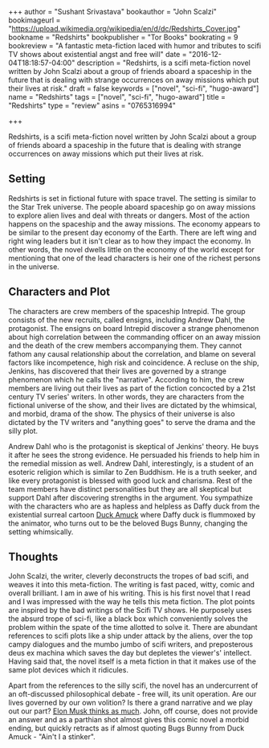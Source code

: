 +++
author = "Sushant Srivastava"
bookauthor = "John Scalzi"
bookimageurl = "https://upload.wikimedia.org/wikipedia/en/d/dc/Redshirts_Cover.jpg"
bookname = "Redshirts"
bookpublisher = "Tor Books"
bookrating = 9
bookreview = "A fantastic meta-fiction laced with humor and tributes to scifi TV shows about existential angst and free will"
date = "2016-12-04T18:18:57-04:00"
description = "Redshirts, is a scifi meta-fiction novel written by John Scalzi about a group of friends aboard a spaceship in the future that is dealing with strange occurrences on away missions which put their lives at risk."
draft = false
keywords = ["novel", "sci-fi", "hugo-award"]
name = "Redshirts"
tags = ["novel", "sci-fi", "hugo-award"]
title = "Redshirts"
type = "review"
asins = "0765316994"

+++

Redshirts, is a scifi meta-fiction novel written by John Scalzi about a group of friends aboard a spaceship in the future that is dealing
with strange occurrences on away missions which put their lives at risk.

## Setting
Redshirts is set in fictional future with space travel. The setting is similar to the Star Trek universe.
The people aboard spaceship go on away missions to explore alien lives and deal with threats or dangers.
Most of the action happens on the spaceship and the away missions. The economy appears to be similar to the present day economy of the Earth.
There are left wing and right wing leaders but it isn't clear as to how they impact the economy. In other words, the novel
dwells little on the economy of the world except for mentioning that one of the lead characters is heir one of the richest persons
in the universe. 

## Characters and Plot
The characters are crew members of the spaceship Intrepid. The group consists of the new recruits, called ensigns, including Andrew Dahl, the protagonist.
The ensigns on board Intrepid discover a strange phenomenon about high correlation between the commanding officer on an away mission and
the death of the crew members accompanying them. They cannot fathom any causal relationship about the correlation, and blame on several factors like incompetence, high risk and coincidence. A recluse on the ship, Jenkins, has discovered that their lives are governed by a strange phenomenon which he calls
the "narrative". According to him, the crew members are living out their lives as part of the fiction concocted by a 21st century TV series' writers. In other words, they are characters from the fictional universe of the show, and their lives are dictated by the whimsical, and morbid, drama of the 
show. The physics of their universe is also dictated by the TV writers and "anything goes" to serve the drama and the silly plot.

Andrew Dahl who is the protagonist is skeptical of Jenkins' theory. He buys it after he sees the strong evidence. He persuaded his friends to help
him in the remedial mission as well. Andrew Dahl, interestingly, is a student of an esoteric religion which is similar to Zen Buddhism.
He is a truth seeker, and like every protagonist is blessed with good luck and charisma. Rest of the team members have distinct personalities but they
are all skeptical but support Dahl after discovering strengths in the argument. You sympathize with the characters who are as hapless and helpless as Daffy duck from the existential surreal cartoon [Duck Amuck](https://en.wikipedia.org/wiki/Duck_Amuck) where Daffy duck is flummoxed by the animator, who turns out to be the beloved Bugs Bunny, changing the setting whimsically.


## Thoughts
John Scalzi, the writer, cleverly deconstructs the tropes of bad scifi, and weaves it into this meta-fiction. The writing is fast paced, witty, comic and overall brilliant. I am in awe of his writing. This is his first novel that I read and I was impressed with the way he tells this meta fiction. The plot points are inspired by the bad writings of the Scifi TV shows. He purposely uses the absurd trope of sci-fi, like a black box which conveniently solves the problem within the spate of the time allotted to solve it. There are abundant references to scifi plots like a ship under attack by the aliens, over the top campy dialogues and the mumbo jumbo of scifi writers, and preposterous deus ex machina which saves the day but depletes the viewer's' intellect. Having said that, the novel itself is a meta fiction in that it makes use of the same plot devices which it ridicules. 

Apart from the references to the silly scifi, the novel has an undercurrent of an oft-discussed philosophical debate - free will, its unit operation. Are our
lives governed by our own volition? Is there a grand narrative and we play out our part? [Elon Musk thinks as much](https://www.reddit.com/r/Futurology/comments/4xtlbi/why_elon_musk_says_were_living_in_a_simulation/). John, off course, does not provide an answer and as a parthian shot almost gives this comic
novel a morbid ending, but quickly retracts as if almost quoting Bugs Bunny from Duck Amuck - "Ain't I a stinker".
